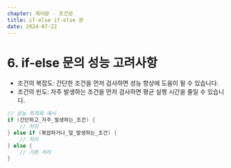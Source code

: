 ```yaml
---
chapter: 제어문 - 조건문
title: if-else if-else 문
date: 2024-07-22
---
```


# 6. if-else 문의 성능 고려사항
- 조건의 복잡도: 간단한 조건을 먼저 검사하면 성능 향상에 도움이 될 수 있습니다.
- 조건의 빈도: 자주 발생하는 조건을 먼저 검사하면 평균 실행 시간을 줄일 수 있습니다.

```java
// 성능 최적화 예시
if (간단하고_자주_발생하는_조건) {
    // 처리
} else if (복잡하거나_덜_발생하는_조건) {
    // 처리
} else {
    // 기본 처리
}
```
